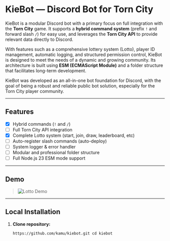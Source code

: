# KieBot — Discord Bot for Torn City 
KieBot is a modular Discord bot with a primary focus on full integration with the **Torn City** game. It supports a **hybrid command system** (prefix `!` and forward slash `/`) for easy use, and leverages the **Torn City API** to provide relevant data directly to Discord. 

With features such as a comprehensive lottery system (Lotto), player ID management, automatic logging, and structured permission control, KieBot is designed to meet the needs of a dynamic and growing community. Its architecture is built using **ESM (ECMAScript Module)** and a folder structure that facilitates long-term development. 

KieBot was developed as an all-in-one bot foundation for Discord, with the goal of being a robust and reliable public bot solution, especially for the Torn City player community.

--- 

## Features 
- [x] Hybrid commands (`!` and `/`)
- [ ] Full Torn City API integration
- [x] Complete Lotto system (start, join, draw, leaderboard, etc)
- [ ] Auto-register slash commands (auto-deploy)
- [ ] System logger & error handler
- [ ] Modular and professional folder structure
- [ ] Full Node.js 23 ESM mode support

--- 

## Demo 
> ![Lotto Demo](./assets/demo-lotto.gif)

--- 

## Local Installation 
1. **Clone repository:**
   ``` bash git clone
   https://github.com/kamu/kiebot.git cd kiebot
